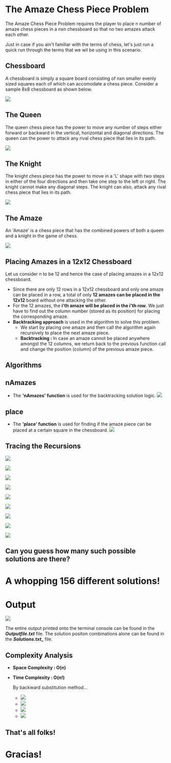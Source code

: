 # The Amaze Chess Piece Problem
  The Amaze Chess Piece Problem requires the player to place n number of amaze chess pieces in a nxn chessboard so that no two amazes attack each other.

Just in case if you ain't familiar with the terms of chess, let's just run a quick run through the terms that we wil be using in this scenario. 
## Chessboard
A chessboard is simply a square board consisting of nxn smaller evenly sized squares each of which can accomodate a chess piece.
Consider a sample 8x8 chessboard as shown below.

![](chessboard.png)


## The Queen
The queen chess piece has the power to move any number of steps either forward or backward in the vertical, horizontal and diagonal directions. The queen can the power to attack any rival chess piece that lies in its path.

![](queen.png)


## The Knight
The knight chess piece has the power to move in a 'L' shape with two steps in either of the four directions and then take one step to the left or right. The knight cannot make any diagonal steps. The knight can also, attack any rival chess piece that lies in its path.

![](knight.png)

## The Amaze
An 'Amaze' is a chess piece that has the combined powers of both a queen and a knight in the game of chess.

![](amaze.jpg)


## Placing Amazes in a 12x12 Chessboard
Let us consider n to be 12 and hence the case of placing amazes in a 12x12 chessboard.
* Since there are only 12 rows in a 12x12 chessboard and only one amaze can be placed in a row, a total of only __12 amazes can be placed in the 12x12__ board without one attacking the other.
* For the 12 amazes, the __i'th amaze will be placed in the i'th row__. We just have to find out the column number (stored as its position) for placing the corresponding amaze.
* __Backtracking approach__ is used in the algorithm to solve this problem.
  * We start by placing one amaze and then call the algorithm again recursively to place the next amaze piece.
  * __Backtracking :__ In case an amaze cannot be placed anywhere amongst the 12 columns, we return back to the previous function call and change the position (column) of the previous amaze piece. 

## Algorithms

## nAmazes
* The __'nAmazes' function__ is used for the backtracking solution logic.
![](AlgorithmNAmazes.png)

## place
* The __'place' function__ is used for finding if the amaze piece can be placed at a certain square in the chessboard.
![](AlgorithmPlace.png)


## Tracing the Recursions
![](Recursion&#32;1.jpg)

![](Recursion&#32;2.jpg)

![](Recursion&#32;3.jpg)

![](Recursion&#32;4.jpg)

![](Recursion&#32;5.jpg)

![](Recursion&#32;6.jpg)

![](Recursion&#32;7.jpg)

![](Recursion&#32;8.jpg)

![](Recursion&#32;9.jpg)

## Can you guess how many such possible solutions are there?
# A whopping __156__ different solutions!

# Output

![](theoutput.gif)


The entire output printed onto the terminal console can be found in the **_Outputfile.txt_** file.
The solution positon combinations alone can be found in the **_Solutions.txt__** file.

## Complexity Analysis

* __Space Complexity : O(n)__
* __Time Complexity  : O(n!)__

  By backward substitution method...
  * ![](Analysis1.png)
  * ![](Analysis2.png)
  * ![](Analysis3.png)
  * ![](Analysis4.png)

## That's all folks!

# Gracias!

